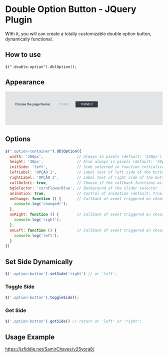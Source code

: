# Double Option Button - JQuery Plugin
WIth it, you will can create a totally customizable double option button, dynamically functional.

## How to use

    $(".double-option").dblOption();

## Appearance

![Double Option - Appearance](images/Buntto%20Appearance.png)

## Options
```javascript
$(".option-container").dblOption({
  width: '200px',               // Always in pixels (default: '220px')
  height: '30px',               // Also always in pixels (default: '30px')
  initSide: 'left',             // Side selected in function initialization (default: 'right')
  leftLabel: 'OPÇÃO 1',         // Label text of left side of the button (default: 'OPÇÃO 1')
  rightLabel: 'OPÇÃO 2',        // Label text of right side of the button (default: 'OPÇÃO 2')
  callOnInit: true,             // Choose if the callback functions will be triggered on initialize function  (default: true)
  bgSelector: 'cornFlowerBlue', // Background of the slider selector  (default: '#363b44')
  animation: true,              // Control of animation (default: true)
  onChange: function () {       // Callback of event triggered on choose the any side of button
    console.log('changed!');
  },
  onRight: function () {        // Callback of event triggered on choose the right side of button
    console.log('right');
  },
  onLeft: function () {         // Callback of event triggered on choose the left side of button
    console.log('left');
  }
})
```

## Set Side Dynamically
```javascript
$('.option-button').setSide('right') // or 'left';
```

### Toggle Side
```javascript
$('.option-button').toggleSide();
```

### Get Side
```javascript
$('.option-button').getSide() // return or 'left' or 'right';
```

## Usage Example
https://jsfiddle.net/SamirChaves/v25yora8/
